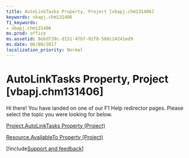 ```yaml
---
title: AutoLinkTasks Property, Project [vbapj.chm131406]
keywords: vbapj.chm131406
f1_keywords:
- vbapj.chm131406
ms.prod: office
ms.assetid: 8ebdf39c-d151-47b7-91f8-58dc14241ed9
ms.date: 06/08/2017
localization_priority: Normal
---
```



# AutoLinkTasks Property, Project [vbapj.chm131406]

Hi there! You have landed on one of our F1 Help redirector pages. Please select the topic you were looking for below.

[Project.AutoLinkTasks Property (Project)](https://msdn.microsoft.com/library/300aed81-3404-4e46-6e01-78214b9507eb%28Office.15%29.aspx)

[Resource.AvailableTo Property (Project)](https://msdn.microsoft.com/library/27671dd6-77c8-0dea-eed5-943237c10dcd%28Office.15%29.aspx)

[!include[Support and feedback](~/includes/feedback-boilerplate.md)]
